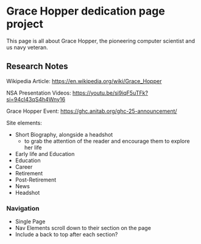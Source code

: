 # Grace Hopper dedication page project
This page is all about Grace Hopper, the pioneering computer scientist and us navy veteran.

## Research Notes
Wikipedia Article: https://en.wikipedia.org/wiki/Grace_Hopper

NSA Presentation Videos:
https://youtu.be/si9iqF5uTFk?si=94cl43qS4h4Wny16

Grace Hopper Event: https://ghc.anitab.org/ghc-25-announcement/

Site elements:
 - Short Biography, alongside a headshot
    - to grab the attention of the reader and encourage them to explore her life
 - Early life and Education
 - Education
 - Career
 - Retirement
 - Post-Retirement
  - News
   - Headshot

### Navigation
 - Single Page
 - Nav Elements scroll down to their section on the page
 - Include a back to top after each section?